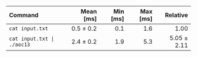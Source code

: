 | Command | Mean [ms] | Min [ms] | Max [ms] | Relative |
|:---|---:|---:|---:|---:|
| `cat input.txt` | 0.5 ± 0.2 | 0.1 | 1.6 | 1.00 |
| `cat input.txt \| ./aoc13` | 2.4 ± 0.2 | 1.9 | 5.3 | 5.05 ± 2.11 |
